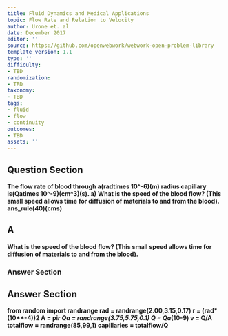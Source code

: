 ```yaml
---
title: Fluid Dynamics and Medical Applications
topic: Flow Rate and Relation to Velocity
author: Urone et. al
date: December 2017
editor: ''
source: https://github.com/openwebwork/webwork-open-problem-library
template_version: 1.1
type: ''
difficulty:
- TBD
randomization:
- TBD
taxonomy:
- TBD
tags:
- fluid
- flow
- continuity
outcomes:
- TBD
assets: ''
---
```


## Question Section 

<b>
The flow rate of blood through a(radtimes 10^-6)(m) radius capillary is(Qatimes 10^-9)(cm^3)(s).
a) What is the speed of the blood flow? (This small speed allows time for diffusion of materials to and from the blood). 
ans_rule(40)(cms)

## A
What is the speed of the blood flow? (This small speed allows time for diffusion of materials to and from the blood). 
### Answer Section


## Answer Section

from random import randrange
rad = randrange(2.00,3.15,0.17)
r = (rad*(10**-4))**2
A = pi*r
Qa = randrange(3.75,5.75,0.1)
Q = Qa*(10**-9)
v = Q/A
totalflow = randrange(85,99,1)
capillaries = totalflow/Q